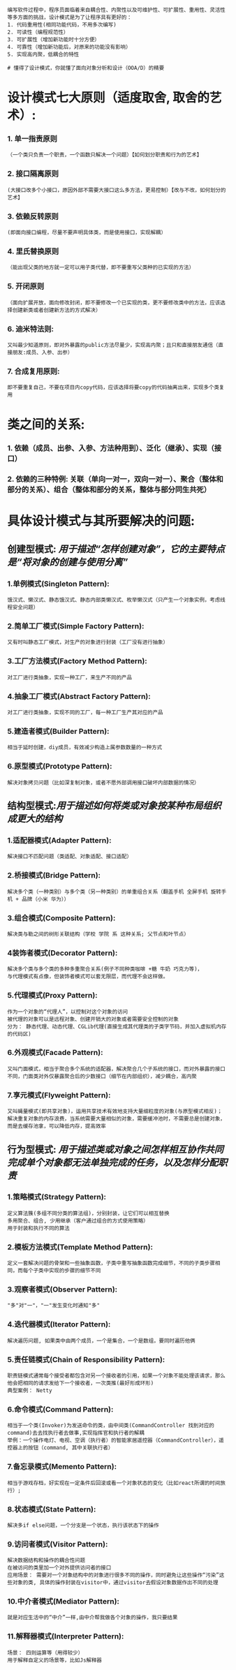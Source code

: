 ```shell
编写软件过程中，程序员面临着来自耦合性、内聚性以及可维护性、可扩展性、重用性、灵活性等多方面的挑战，设计模式是为了让程序具有更好的：
1. 代码重用性(相同功能代码，不用多次编写)
2. 可读性（编程规范性）
3. 可扩展性（增加新功能时十分方便）
4. 可靠性（增加新功能后，对原来的功能没有影响）
5. 实现高内聚，低耦合的特性

# 懂得了设计模式，你就懂了面向对象分析和设计（OOA/D）的精要
```





# 设计模式七大原则（适度取舍, 取舍的艺术）:

### 1. 单一指责原则
    （一个类只负责一个职责，一个函数只解决一个问题）【如何划分职责和行为的艺术】
### 2. 接口隔离原则
    (大接口改多个小接口，原因外部不需要大接口这么多方法，更易控制）【改与不改，如何划分的艺术】
### 3. 依赖反转原则
    (即面向接口编程，尽量不要声明具体类，而是使用接口，实现解耦）
### 4. 里氏替换原则
    （能出现父类的地方就一定可以用子类代替，即不要重写父类种的已实现的方法）
### 5. 开闭原则
    （面向扩展开放，面向修改封闭，即不要修改一个已实现的类，更不要修改类中的方法，应该选择创建新类或者创建新方法的方式解决）
### 6. 迪米特法则:
    又叫最少知道原则，即对外暴露的public方法尽量少，实现高内聚；且只和直接朋友通信（直接朋友:成员、入参、出参）
### 7. 合成复用原则:
    即不要重复自己，不要在项目内copy代码，应该选择将要copy的代码抽离出来，实现多个类复用



# 类之间的关系:
### 1. 依赖（成员、出参、入参、方法种用到）、泛化（继承）、实现（接口）
### 2. 依赖的三种特例: 关联（单向一对一，双向一对一）、聚合（整体和部分的关系）、组合（整体和部分的关系，整体与部分同生共死）



# 具体设计模式与其所要解决的问题:
## 创建型模式: ***用于描述“怎样创建对象”，它的主要特点是“将对象的创建与使用分离”***
### 1.单例模式(Singleton Pattern):
    饿汉式、懒汉式、静态饿汉式、静态内部类懒汉式、枚举懒汉式（只产生一个对象实例，考虑线程安全问题）
### 2.简单工厂模式(Simple Factory Pattern):
    又有时叫静态工厂模式，对生产的对象进行封装（工厂没有进行抽象）
### 3.工厂方法模式(Factory Method Pattern):
    对工厂进行类抽象，实现一种工厂，来生产不同的产品
### 4.抽象工厂模式(Abstract Factory Pattern):
    对工厂进行类抽象，实现不同的工厂，每一种工厂生产其对应的产品
### 5.建造者模式(Builder Pattern):
    相当于延时创建，diy成员，有效减少构造上属参数数量的一种方式
### 6.原型模式(Prototype Pattern):
    解决对象拷贝问题（比如深复制对象，或者不愿外部调用接口破坏内部数据的情况）



## 结构型模式:***用于描述如何将类或对象按某种布局组织成更大的结构***
### 1.适配器模式(Adapter Pattern):
    解决接口不匹配问题（类适配、对象适配、接口适配）
### 2.桥接模式(Bridge Pattern): 
    解决多个类（一种类别）与多个类（另一种类别）的单重组合关系（翻盖手机 全屏手机 旋转手机 + 品牌（小米 华为））
### 3.组合模式(Composite Pattern): 
    解决类与勒之间的树形关联结构（学校 学院 系 这种关系; 父节点和叶节点）
### 4装饰者模式(Decorator Pattern): 
    解决多个类与多个类的多种多重聚合关系(例子不同种类咖啡 +糖 牛奶 巧克力等)，
    与代理模式有点像，但装饰者模式可以套无限层，而代理不会这样做。
### 5.代理模式(Proxy Pattern):
    作为一个对象的“代理人”，以控制对这个对象的访问
    被代理的对象可以是远程对象、创建开销大的对象或者需要安全控制的对象
    分为： 静态代理、动态代理、CGLib代理(直接生成其代理类的子类字节码，并加入虚拟机内存的代码区)
### 6.外观模式(Facade Pattern):
    又叫门面模式，相当于聚合多个系统的适配器，解决聚合几个子系统的接口，而对外暴露的接口不同，门面类对外仅暴露聚合后的少数接口（细节在内部组织），减少耦合，高内聚
### 7.享元模式(Flyweight Pattern):
    又叫蝇量模式(即共享对象)，运用共享技术有效地支持大量细粒度的对象(与原型模式相反)；解决重复对象的内存浪费，当系统需要大量相似的对象，需要缓冲池时，不需要总是创建对象，而是去缓存池拿，可以降低内存，提高效率



## 行为型模式: ***用于描述类或对象之间怎样相互协作共同完成单个对象都无法单独完成的任务，以及怎样分配职责***
### 1.策略模式(Strategy Pattern):
    定义算法簇(多组不同分类的算法组)，分别封装，让它们可以相互替换
    多用聚合、组合, 少用继承（客户通过组合的方式使用策略）
    用于封装和执行不同的算法
### 2.模板方法模式(Template Method Pattern):
    定义一套解决问题的骨架和一些抽象函数，子类中重写抽象函数完成细节，不同的子类步骤相同，而每个子类中实现的步骤的细节不同
### 3.观察者模式(Observer Pattern):
    "多"对"一"，"一"发生变化时通知"多"
### 4.迭代器模式(Iterator Pattern):
    解决遍历问题, 如果类中由两个成员，一个是集合，一个是数组，要同时遍历他俩
### 5.责任链模式(Chain of Responsibility Pattern):
    职责链模式通常每个接受者都包含对另一个接收者的引用，如果一个对象不能处理该请求，那么他会把相同的请求发给下一个接收者，一次类推(最好形成环形)
    典型案例： Netty

### 6.命令模式(Command Pattern):
    相当于一个类(Invoker)为发送命令的类，由中间类(CommandController 找到对应的 command)去去找执行者去做事,实现指挥官和执行者的解耦
    举例：一个操作电灯、电视、空调（执行者）的智能家居遥控器（CommandController），遥控器上的按钮（command, 其中关联执行者）
### 7.备忘录模式(Memento Pattern):
    相当于游戏存档，好实现在一定条件后回滚或看一个对象状态的变化（比如react所谓的时间旅行）;
### 8.状态模式(State Pattern):
    解决多if else问题，一个分支是一个状态，执行该状态下的操作
### 9.访问者模式(Visitor Pattern):
    解决数据结构和操作的耦合性问题
    在被访问的类里加一个对外提供访问者的接口
    应用场景： 需要对一个对象结构中的对象进行很多不同的操作，同时避免让这些操作“污染”这些对象的类, 具体的操作封装在visitor中，通过visitor去假设对象数据作出不同的处理
### 10.中介者模式(Mediator Pattern):
    就是对应生活中的“中介”一样,由中介帮我做各个对象的操作，我只要结果
### 11.解释器模式(Interpreter Pattern):
    场景： 四则运算等（用得较少）
    用于解释自定义的场景等，比如Js解释器
